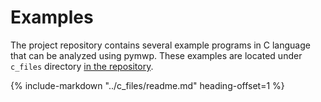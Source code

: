 # Examples

The project repository contains several example programs in C language
 that can be analyzed using pymwp. These examples are located under `c_files` 
 directory [in the repository](https://github.com/seiller/pymwp/tree/master/c_files).

{%
   include-markdown "../c_files/readme.md"
   heading-offset=1
%}

